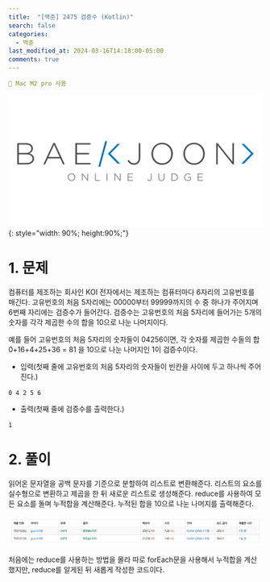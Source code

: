 ```yaml
---
title:  "[백준] 2475 검증수 (Kotlin)"
search: false
categories: 
  - 백준
last_modified_at: 2024-03-16T14:18:00-05:00
comments: true 
---
```

```yaml
📌 Mac M2 pro 사용
```
<!--
블럭 사용법
 ```yaml
```
!-->

<!-- 
[Ruby install](https://rubyinstaller.org/downloads/) 하이퍼 링크
![rubyinstaller](/assets/image/Jekll-minimal_mistakes/rubyinstaller.PNG) 이미지
<mark style='background-color: #fff5b1'>...</mark><br> 형광팬처리
<script src="https://gist.github.com/heui-yong/9f6cd0c69c8780228cbee7c9b324b2f8.js"></script> 소스코드
--> 

![BeakJoon-logo](/assets/image/BeakJoon/BaekJoon.png){: style="width: 90%; height:90%;"}

<h1>1. 문제</h1>
  컴퓨터를 제조하는 회사인 KOI 전자에서는 제조하는 컴퓨터마다 6자리의 고유번호를 매긴다. 고유번호의 처음 5자리에는 00000부터 99999까지의 수 중 하나가 주어지며 6번째 자리에는 검증수가 들어간다. 검증수는 고유번호의 처음 5자리에 들어가는 5개의 숫자를 각각 제곱한 수의 합을 10으로 나눈 나머지이다.

예를 들어 고유번호의 처음 5자리의 숫자들이 04256이면, 각 숫자를 제곱한 수들의 합 0+16+4+25+36 = 81 을 10으로 나눈 나머지인 1이 검증수이다.


  - 입력(첫째 줄에 고유번호의 처음 5자리의 숫자들이 빈칸을 사이에 두고 하나씩 주어진다.)
  ```text
  0 4 2 5 6 
  ```

  - 출력(첫째 줄에 검증수를 출력한다.)
  ```text
  1
  ```

<h1>2. 풀이</h1>
<script src="https://gist.github.com/heui-yong/359bfb96e26026c30ecaf9396f8e342e.js"></script>

읽어온 문자열을 공백 문자를 기준으로 분할하여 리스트로 변환해준다. 리스트의 요소를 실수형으로 변환하고 제곱을 한 뒤 새로운 리스트로 생성해준다. reduce를 사용하여 모든 요소를 돌며 누적합을 계산해준다. 누적된 합을 10으로 나눈 나머지를 출력해준다.

![beakjoon-1](/assets/image/beak_joon_2475/beak_joon_2475_1.png)<br>

처음에는 reduce를 사용하는 방법을 몰라 따로 forEach문을 사용해서 누적합을 계산했지만, reduce를 알게된 뒤 새롭게 작성한 코드이다.

